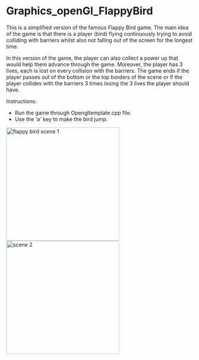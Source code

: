 # Graphics_openGl_FlappyBird
This is a simplified version of the famous Flappy Bird game. The main idea of the game is that there is a player (bird) flying continuously trying to avoid colliding with barriers whilst also not falling out of the screen for the longest time.

In this version of the game, the player can also collect a power up that would help them advance through the game.
Moreover, the player has 3 lives, each is lost on every collision with the barriers. The game ends if the player passes out of the bottom or the top borders of the scene or if the player collides with the barriers 3 times losing the 3 lives the player should have.

Instructions: 
- Run the game through Opengltemplate.cpp file. 
- Use the 'a' key to make the bird jump. 

<img width="304" alt="flappy bird scene 1" src="https://user-images.githubusercontent.com/51987270/146526032-d8faf821-1df9-406a-89c6-a1a163bc78a2.PNG"> <img width="304" alt="scene 2" src="https://user-images.githubusercontent.com/51987270/146526040-0b837049-cf5b-4ca9-8340-94a08285ce9a.PNG">

